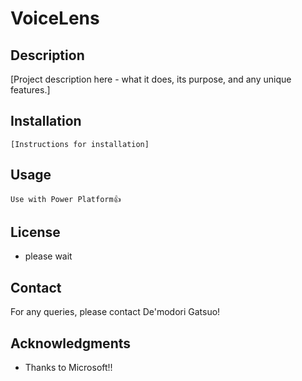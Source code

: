 # VoiceLens

## Description
[Project description here - what it does, its purpose, and any unique features.]

## Installation
```
[Instructions for installation]
```

## Usage
```
Use with Power Platform👍
```

## License
 - please wait

## Contact
For any queries, please contact De'modori Gatsuo!

## Acknowledgments
- Thanks to Microsoft!!
